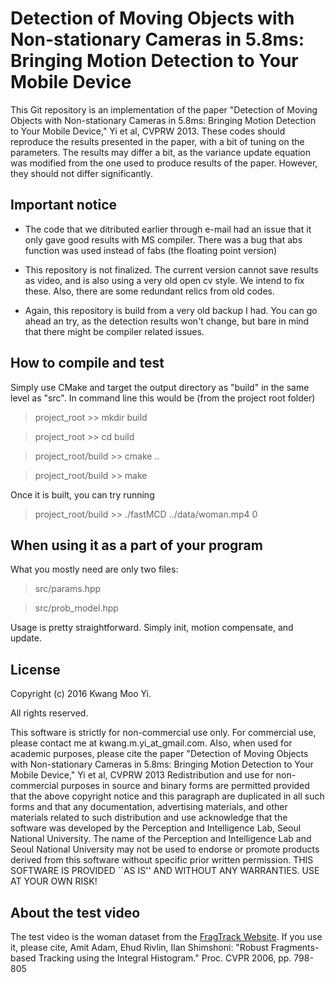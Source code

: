 Detection of  Moving Objects  with Non-stationary  Cameras in  5.8ms: Bringing Motion Detection to Your Mobile Device
================================================================================

This  Git repository  is an  implementation of  the paper  "Detection of  Moving
Objects with Non-stationary Cameras in  5.8ms: Bringing Motion Detection to Your
Mobile Device," Yi  et al, CVPRW 2013. These codes  should reproduce the results
presented in the paper, with a bit  of tuning on the parameters. The results may
differ a bit, as the variance update  equation was modified from the one used to
produce results of the paper. However, they should not differ significantly.

Important notice
--------------------------------------------------------------------------------

* The code that we  ditributed earlier through e-mail had an  issue that it only
  gave good results with MS compiler. There was a bug that abs function was used
  instead of fabs (the floating point version)

* This repository is  not finalized. The current version cannot  save results as
  video,  and is  also  using  a very  old  open cv  style.   We  intend to  fix
  these. Also, there are some redundant relics from old codes.

* Again, this repository is build from a very old backup I had. You can go ahead
  an try,  as the detection  results won't change, but  bare in mind  that there
  might be compiler related issues.

How to compile and test
--------------------------------------------------------------------------------

Simply use CMake and target the output directory as "build" in the same level as
"src". In command line this would be (from the project root folder)

> project_root >> mkdir build

> project_root >> cd build

> project_root/build >> cmake ..

> project_root/build >> make

Once it is built, you can try running

> project_root/build >> ./fastMCD ../data/woman.mp4 0

When using it as a part of your program
--------------------------------------------------------------------------------

What you mostly need are only two files:

> src/params.hpp

> src/prob_model.hpp

Usage is pretty straightforward. Simply init, motion compensate, and update.

License
--------------------------------------------------------------------------------

Copyright (c) 2016 Kwang Moo Yi.

All rights reserved.

This  software is  strictly for  non-commercial use  only.  For  commercial use,
please  contact  me at  kwang.m.yi_at_gmail.com.   Also,  when used  for
academic  purposes, please  cite the  paper  "Detection of  Moving Objects  with
Non-stationary  Cameras  in 5.8ms:  Bringing  Motion  Detection to  Your  Mobile
Device," Yi et al, CVPRW 2013 Redistribution and use for non-commercial purposes
in  source and  binary forms  are permitted  provided that  the above  copyright
notice  and  this paragraph  are  duplicated  in all  such  forms  and that  any
documentation,  advertising  materials,  and  other materials  related  to  such
distribution  and  use  acknowledge  that  the software  was  developed  by  the
Perception and  Intelligence Lab,  Seoul National University.   The name  of the
Perception and Intelligence Lab and Seoul National University may not be used to
endorse or  promote products derived  from this software without  specific prior
written  permission.   THIS SOFTWARE  IS  PROVIDED  ``AS  IS'' AND  WITHOUT  ANY
WARRANTIES.  USE AT YOUR OWN RISK!

About the test video
--------------------------------------------------------------------------------

The    test    video   is    the    woman    dataset   from    the    [FragTrack
Website](http://www.cs.technion.ac.il/~amita/fragtrack/fragtrack.htm).   If  you
use  it,  please   cite,  Amit  Adam,  Ehud  Rivlin,   Ilan  Shimshoni:  "Robust
Fragments-based  Tracking  using the  Integral  Histogram."   Proc.  CVPR  2006,
pp. 798-805
